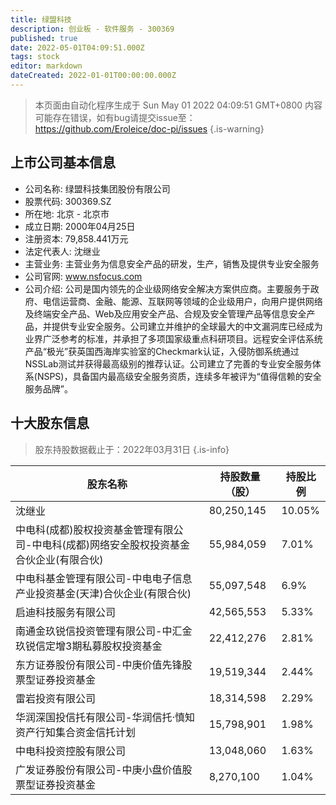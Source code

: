 ```yaml
---
title: 绿盟科技
description: 创业板 - 软件服务 - 300369
published: true
date: 2022-05-01T04:09:51.000Z
tags: stock
editor: markdown
dateCreated: 2022-01-01T00:00:00.000Z
---
```


> 本页面由自动化程序生成于 Sun May 01 2022 04:09:51 GMT+0800
> 内容可能存在错误，如有bug请提交issue至：https://github.com/Eroleice/doc-pi/issues
{.is-warning}

## 上市公司基本信息
- 公司名称: 绿盟科技集团股份有限公司
- 股票代码: 300369.SZ
- 所在地: 北京 - 北京市
- 成立日期: 2000年04月25日
- 注册资本: 79,858.441万元
- 法定代表人: 沈继业
- 主营业务: 主营业务为信息安全产品的研发，生产，销售及提供专业安全服务
- 公司官网: www.nsfocus.com
- 公司介绍: 公司是国内领先的企业级网络安全解决方案供应商。主要服务于政府、电信运营商、金融、能源、互联网等领域的企业级用户，向用户提供网络及终端安全产品、Web及应用安全产品、合规及安全管理产品等信息安全产品，并提供专业安全服务。公司建立并维护的全球最大的中文漏洞库已经成为业界广泛参考的标准，并承担了多项国家级重点科研项目。远程安全评估系统产品“极光”获英国西海岸实验室的Checkmark认证，入侵防御系统通过NSSLab测试并获得最高级别的推荐认证。公司建立了完善的专业安全服务体系(NSPS)，具备国内最高级安全服务资质，连续多年被评为“值得信赖的安全服务品牌”。


## 十大股东信息
> 股东持股数据截止于：2022年03月31日
{.is-info}

| 股东名称 | 持股数量（股） | 持股比例 |
| --- | --- | --- |
| 沈继业 | 80,250,145 | 10.05% |
| 中电科(成都)股权投资基金管理有限公司-中电科(成都)网络安全股权投资基金合伙企业(有限合伙) | 55,984,059 | 7.01% |
| 中电科基金管理有限公司-中电电子信息产业投资基金(天津)合伙企业(有限合伙) | 55,097,548 | 6.9% |
| 启迪科技服务有限公司 | 42,565,553 | 5.33% |
| 南通金玖锐信投资管理有限公司-中汇金玖锐信定增3期私募股权投资基金 | 22,412,276 | 2.81% |
| 东方证券股份有限公司-中庚价值先锋股票型证券投资基金 | 19,519,344 | 2.44% |
| 雷岩投资有限公司 | 18,314,598 | 2.29% |
| 华润深国投信托有限公司-华润信托·慎知资产行知集合资金信托计划 | 15,798,901 | 1.98% |
| 中电科投资控股有限公司 | 13,048,060 | 1.63% |
| 广发证券股份有限公司-中庚小盘价值股票型证券投资基金 | 8,270,100 | 1.04% |




